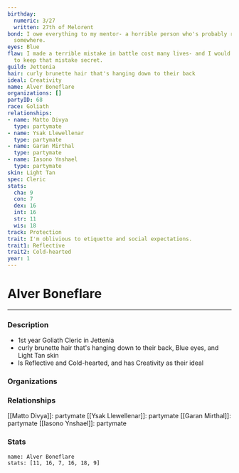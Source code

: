 ```yaml
---
birthday:
  numeric: 3/27
  written: 27th of Melorent
bond: I owe everything to my mentor- a horrible person who's probably rotting in jail
  somewhere.
eyes: Blue
flaw: I made a terrible mistake in battle cost many lives- and I would do anything
  to keep that mistake secret.
guild: Jettenia
hair: curly brunette hair that's hanging down to their back
ideal: Creativity
name: Alver Boneflare
organizations: []
partyID: 68
race: Goliath
relationships:
- name: Matto Divya
  type: partymate
- name: Ysak Llewellenar
  type: partymate
- name: Garan Mirthal
  type: partymate
- name: Iasono Ynshael
  type: partymate
skin: Light Tan
spec: Cleric
stats:
  cha: 9
  con: 7
  dex: 16
  int: 16
  str: 11
  wis: 18
track: Protection
trait: I'm oblivious to etiquette and social expectations.
trait1: Reflective
trait2: Cold-hearted
year: 1
---
```

# Alver Boneflare
---
### Description
- 1st year Goliath Cleric in Jettenia
- curly brunette hair that's hanging down to their back, Blue eyes, and Light Tan skin
- Is Reflective and Cold-hearted, and has Creativity as their ideal

### Organizations
### Relationships
[[Matto Divya]]: partymate
[[Ysak Llewellenar]]: partymate
[[Garan Mirthal]]: partymate
[[Iasono Ynshael]]: partymate
### Stats
```statblock
name: Alver Boneflare
stats: [11, 16, 7, 16, 18, 9]
```